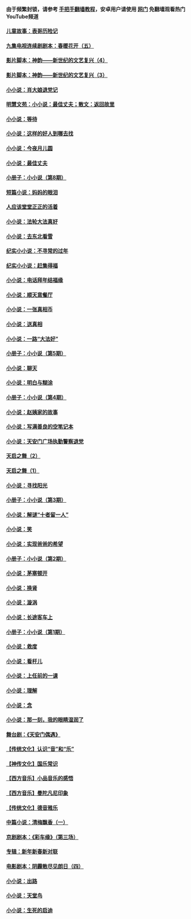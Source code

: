 #### 由于频繁封锁，请参考 [手把手翻墙教程](https://github.com/gfw-breaker/guides/wiki/)，安卓用户请使用 [网门](https://github.com/gfw-breaker/nogfw/blob/master/dl.md?t=07080100) 免翻墙观看热门YouTube频道 

#### [儿童故事：表哥历险记](../pages/328/383535.md?t=07080100) 

#### [九集电视连续剧剧本：春暖花开（五）](../pages/328/275919.md?t=07080100) 

#### [影片脚本：神韵——新世纪的文艺复兴（4）](../pages/328/266089.md?t=07080100) 

#### [影片脚本：神韵——新世纪的文艺复兴（3）](../pages/328/266087.md?t=07080100) 

#### [小小说：肖大娘退党记](../pages/328/239807.md?t=07080100) 

#### [明慧文苑：小小说：最佳丈夫；散文：返回故里](../pages/328/3439.md?t=07080100) 

#### [小小说：等待](../pages/328/223927.md?t=07080100) 

#### [小小说：这样的好人到哪去找](../pages/328/209396.md?t=07080100) 

#### [小小说：今夜月儿圆](../pages/328/193588.md?t=07080100) 

#### [小小说：最佳丈夫](../pages/328/190938.md?t=07080100) 

#### [小册子：小小说（第8期）](../pages/328/188202.md?t=07080100) 

#### [短篇小说：妈妈的眼泪](../pages/328/187712.md?t=07080100) 

#### [人应该堂堂正正的活着](../pages/328/182430.md?t=07080100) 

#### [小小说：法轮大法真好](../pages/328/174669.md?t=07080100) 

#### [小小说：去东北看雪](../pages/328/173882.md?t=07080100) 

#### [纪实小小说：不寻常的过年](../pages/328/173187.md?t=07080100) 

#### [纪实小小说：赶集得福](../pages/328/172652.md?t=07080100) 

#### [小小说：电话拜年结福缘](../pages/328/172533.md?t=07080100) 

#### [小小说：顺天意餐厅](../pages/328/170182.md?t=07080100) 

#### [小小说：一张真相币](../pages/328/169410.md?t=07080100) 

#### [小小说：送真相](../pages/328/166713.md?t=07080100) 

#### [小小说：一路“大法好”](../pages/328/162016.md?t=07080100) 

#### [小册子：小小说（第5期）](../pages/328/161131.md?t=07080100) 

#### [小小说：聊天](../pages/328/159640.md?t=07080100) 

#### [小小说：明白与糊涂](../pages/328/158101.md?t=07080100) 

#### [小册子：小小说（第4期）](../pages/328/158006.md?t=07080100) 

#### [小小说：赵姨家的故事](../pages/328/157843.md?t=07080100) 

#### [小小说：写满善良的空笔记本](../pages/328/157382.md?t=07080100) 

#### [小小说：天安门广场执勤警察退党](../pages/328/156982.md?t=07080100) 

#### [天启之舞（2）](../pages/328/153440.md?t=07080100) 

#### [天启之舞（1）](../pages/328/153439.md?t=07080100) 

#### [小小说：寻找阳光](../pages/328/153065.md?t=07080100) 

#### [小册子：小小说（第3期）](../pages/328/151715.md?t=07080100) 

#### [小小说：解谜“十者留一人”](../pages/328/148967.md?t=07080100) 

#### [小小说：笑](../pages/328/148905.md?t=07080100) 

#### [小小说：实现爸爸的希望](../pages/328/148096.md?t=07080100) 

#### [小册子：小小说（第2期）](../pages/328/147214.md?t=07080100) 

#### [小小说：茅塞顿开](../pages/328/147030.md?t=07080100) 

#### [小小说：换肾](../pages/328/146770.md?t=07080100) 

#### [小小说：漩涡](../pages/328/146683.md?t=07080100) 

#### [小小说：长途客车上](../pages/328/145076.md?t=07080100) 

#### [小册子：小小说（第1期）](../pages/328/143963.md?t=07080100) 

#### [小小说：救度](../pages/328/143927.md?t=07080100) 

#### [小小说：看杆儿](../pages/328/142137.md?t=07080100) 

#### [小小说：上任前的一课](../pages/328/140808.md?t=07080100) 

#### [小小说：理解](../pages/328/140476.md?t=07080100) 

#### [小小说：念](../pages/328/139513.md?t=07080100) 

#### [小小说：那一刻，我的眼睛湿润了](../pages/328/138476.md?t=07080100) 

#### [舞台剧：《天安门偶遇》](../pages/328/117155.md?t=07080100) 

#### [【传统文化】认识“音”和“乐”](../pages/328/108667.md?t=07080100) 

#### [【神传文化】国乐常识](../pages/328/104225.md?t=07080100) 

#### [【西方音乐】小品音乐的感悟](../pages/328/102924.md?t=07080100) 

#### [【西方音乐】曼陀凡尼印象](../pages/328/102922.md?t=07080100) 

#### [【传统文化】德音雅乐](../pages/328/102923.md?t=07080100) 

#### [中篇小说：清梅飘香（一）](../pages/328/101058.md?t=07080100) 

#### [京剧剧本：《彩车缘》（第三场）](../pages/328/96434.md?t=07080100) 

#### [专辑：新年新春新对联](../pages/328/94991.md?t=07080100) 

#### [电影剧本：阴霾散尽见朗日（四）](../pages/328/87081.md?t=07080100) 

#### [小小说：出路](../pages/328/84848.md?t=07080100) 

#### [小小说：天堂鸟](../pages/328/83084.md?t=07080100) 

#### [小小说：生死的启迪](../pages/328/70977.md?t=07080100) 

